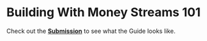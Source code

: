 # Building With Money Streams 101

Check out the **[Submission](./submission.md)** to see what the Guide looks like. 